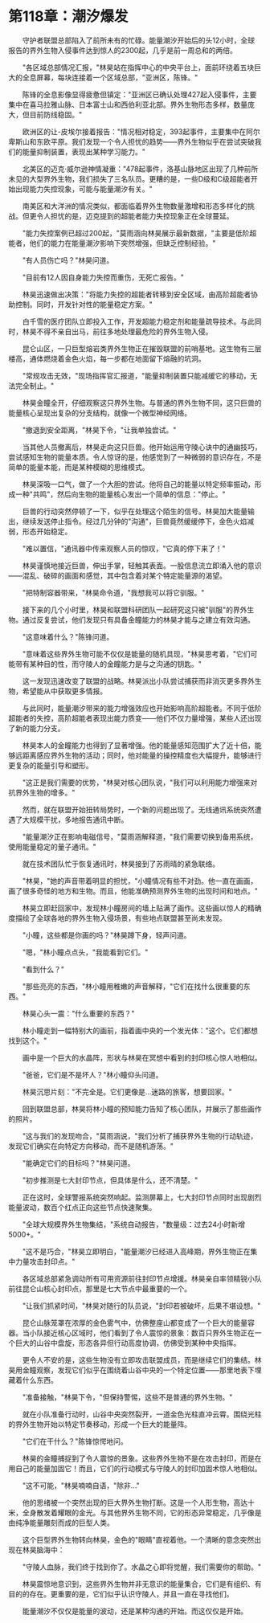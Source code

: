 # 第118章：潮汐爆发

　　守护者联盟总部陷入了前所未有的忙碌。能量潮汐开始后的头12小时，全球报告的界外生物入侵事件达到惊人的2300起，几乎是前一周总和的两倍。

　　"各区域总部情况汇报，"林昊站在指挥中心的中央平台上，面前环绕着五块巨大的全息屏幕，每块连接着一个区域总部，"亚洲区，陈锋。"

　　陈锋的全息影像显得疲惫但镇定："亚洲区已确认处理427起入侵事件，主要集中在喜马拉雅山脉、日本富士山和西伯利亚北部。界外生物形态多样，数量庞大，但目前防线稳固。"

　　欧洲区的让-皮埃尔接着报告："情况相对稳定，393起事件，主要集中在阿尔卑斯山和东欧平原。我们发现一个令人担忧的趋势——界外生物似乎在尝试突破我们的能量抑制装置，表现出某种学习能力。"

　　北美区的迈克·威尔逊神情凝重："478起事件，洛基山脉地区出现了几种前所未见的大型界外生物，我们损失了三名队员。更糟的是，一些D级和C级超能者开始出现能力失控现象，可能与能量潮汐有关。"

　　南美区和大洋洲的情况类似，都面临着界外生物数量激增和形态多样化的挑战。但更令人担忧的是，迈克提到的超能者能力失控现象正在全球蔓延。

　　"能力失控案例已超过200起，"莫雨涵向林昊展示最新数据，"主要是低阶超能者，他们的能力在能量潮汐影响下突然增强，但缺乏控制经验。"

　　"有人员伤亡吗？"林昊问道。

　　"目前有12人因自身能力失控而重伤，无死亡报告。"

　　林昊迅速做出决策："将能力失控的超能者转移到安全区域，由高阶超能者协助控制。同时，开发针对性的能量稳定方案。"

　　白千雪的医疗团队立即投入工作，开发超能力稳定剂和能量疏导技术。与此同时，林昊不得不亲自出马，前往多地处理最危险的界外生物入侵。

　　昆仑山区，一只巨型熔岩类界外生物正在摧毁联盟的前哨基地。这生物有三层楼高，通体燃烧着金色火焰，每一步都在地面留下熔融的坑洞。

　　"常规攻击无效，"现场指挥官汇报道，"能量抑制装置只能减缓它的移动，无法完全制止。"

　　林昊金瞳全开，仔细观察这只界外生物。与普通的界外生物不同，这只巨兽的能量核心呈现出复杂的分支结构，就像一个微型神经网络。

　　"撤退到安全距离，"林昊下令，"让我单独尝试。"

　　当其他人员撤离后，林昊走向这只巨兽。他开始运用守陵心诀中的通幽技巧，尝试感知生物的能量本质。令人惊讶的是，他感觉到了一种微弱的意识存在，不是简单的能量本能，而是某种模糊的思维模式。

　　林昊深吸一口气，做了一个大胆的尝试。他将自己的能量以特定频率振动，形成一种"共鸣"，然后向生物的能量核心发出一个简单的信息："停止。"

　　巨兽的行动突然停顿了一下，似乎在处理这个陌生的信号。林昊加大能量输出，继续发送停止指令。经过几分钟的"沟通"，巨兽竟然缓缓停下，金色火焰减弱，形态开始稳定。

　　"难以置信，"通讯器中传来观察人员的惊叹，"它真的停下来了！"

　　林昊谨慎地接近巨兽，伸出手掌，轻触其表面。一股信息流立即涌入他的意识——混乱、破碎的画面和感觉，其中包含着对某个特定能量源的渴望。

　　"把特制容器带来，"林昊命令道，"我想我可以将它驯服。"

　　接下来的几个小时里，林昊和联盟科研团队一起研究这只被"驯服"的界外生物。通过反复尝试，他们发现只有具备金瞳能力的林昊才能与之建立有效沟通。

　　"这意味着什么？"陈锋问道。

　　"意味着这些界外生物可能不仅仅是能量的随机具现，"林昊思考着，"它们可能带有某种目的性，而守陵人的金瞳能力是与之沟通的钥匙。"

　　这一发现迅速改变了联盟的战略。林昊派出小队尝试捕获而非消灭更多界外生物，希望能从中获取更多情报。

　　与此同时，能量潮汐带来的能力增强效应也开始影响高阶超能者。不同于低阶超能者的失控，高阶超能者表现出能力质变——他们不仅力量增强，某些人还出现了新的能力分支。

　　林昊本人的金瞳能力也得到了显著增强。他的能量感知范围扩大了近十倍，能够远距离感应界外生物的活动；同时，他对能量的操控精度也大幅提升，能够进行更复杂的能量引导和塑形。

　　"这正是我们需要的优势，"林昊对核心团队说，"我们可以利用能力增强来对抗界外生物的增多。"

　　然而，就在联盟开始扭转局势时，一个新的问题出现了。无线通讯系统突然遭遇了大规模干扰，多地报告通讯中断。

　　"能量潮汐正在影响电磁信号，"莫雨涵解释道，"我们需要切换到备用系统，使用能量稳定的量子通讯。"

　　就在技术团队忙于恢复通讯时，林昊接到了苏雨晴的紧急联络。

　　"林昊，"她的声音带着明显的担忧，"小瞳情况有些不对劲。他一直在画画，画了很多奇怪的地方和生物。而且，他能准确预测界外生物的出现时间和地点。"

　　林昊立即赶回家中，发现林小瞳房间的墙上贴满了画作。这些画以惊人的精确度描绘了全球各地的界外生物入侵场景，有些地点联盟甚至尚未发现。

　　"小瞳，这些都是你画的吗？"林昊蹲下身，轻声问道。

　　"嗯，"林小瞳点点头，"我能看到它们。"

　　"看到什么？"

　　"那些亮亮的东西，"林小瞳用稚嫩的声音解释，"它们在找什么很重要的东西。"

　　林昊心头一震："什么重要的东西？"

　　林小瞳走到一幅特别大的画前，指着画中央的一个发光体："这个。它们都想找到这个。"

　　画中是一个巨大的水晶阵，形状与林昊在冥想中看到的封印核心惊人地相似。

　　"爸爸，它们是不是坏人？"林小瞳仰头问道。

　　林昊沉思片刻："不完全是。它们更像是...迷路的旅客，想要回家。"

　　回到联盟总部，林昊将林小瞳的预知能力告知了核心团队，并展示了那些画作的照片。

　　"这与我们的发现吻合，"莫雨涵说，"我们分析了捕获界外生物的行动轨迹，发现它们确实在向特定方向移动，而不是随机游荡。"

　　"能确定它们的目标吗？"林昊问道。

　　"初步推测是七大封印节点，但具体是什么，还不清楚。"

　　正在这时，全球警报系统突然响起。监测屏幕上，七大封印节点同时出现剧烈能量波动，数百个红点正向这些节点快速聚集。

　　"全球大规模界外生物集结，"系统自动报告，"数量级：过去24小时新增5000+。"

　　"这不是巧合，"林昊立即明白，"能量潮汐已经进入高峰期，界外生物正在集中力量攻击封印点。"

　　各区域总部紧急调动所有可用资源前往封印节点增援。林昊亲自率领精锐小队前往昆仑山核心封印点，那里是七大节点中最重要的一个。

　　"让我们抓紧时间，"林昊对随行的队员说，"封印若被破坏，后果不堪设想。"

　　昆仑山脉笼罩在浓厚的金色雾气中，仿佛整座山都变成了一个巨大的能量容器。当小队接近核心区域时，他们看到了令人震惊的景象：数百只界外生物正在一个巨大的山谷中盘旋，形态各异但行动高度协调，仿佛受到某种中央指挥。

　　更令人不安的是，这些生物没有立即攻击联盟成员，而是继续它们的集结。林昊用金瞳观察，发现它们似乎在围绕着山谷中央的一个特定位置——那里地表下埋藏着什么东西。

　　"准备接触，"林昊下令，"但保持警惕，这些不是普通的界外生物。"

　　就在小队准备行动时，山谷中央突然裂开，一道金色光柱直冲云霄。围绕光柱的界外生物开始以特定节奏移动，形成一个巨大的能量阵。

　　"它们在干什么？"陈锋惊愕地问。

　　林昊的金瞳捕捉到了令人震惊的景象。这些界外生物不是在攻击封印，而是在用自己的能量加固它！而且，它们的行动模式与守陵人的封印加固术惊人地相似。

　　"这不可能，"林昊喃喃自语，"除非..."

　　他的思绪被一个突然出现的巨大界外生物打断。这是一个人形生物，高达十米，全身散发着耀眼的金光。与其他界外生物不同，它的形态异常稳定，几乎像是由纯净能量雕刻而成的巨型人类。

　　这个巨型界外生物转向林昊，金色的"眼睛"直视着他。一个清晰的意念突然出现在林昊脑海中：

　　"守陵人血脉，我们终于找到你了。水晶之心即将觉醒，我们需要你的帮助。"

　　林昊震惊地意识到，这些界外生物并非无意识的能量集合，它们是有组织、有目的的存在。更重要的是，它们似乎认识守陵人，并且一直在寻找他们。

　　能量潮汐不仅仅是能量的波动，还是某种沟通的开始。而这仅仅是开始。 